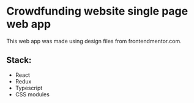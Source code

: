 # Crowdfunding website single page web app

This web app was made using design files from frontendmentor.com.

## Stack: 
- React
- Redux
- Typescript
- CSS modules